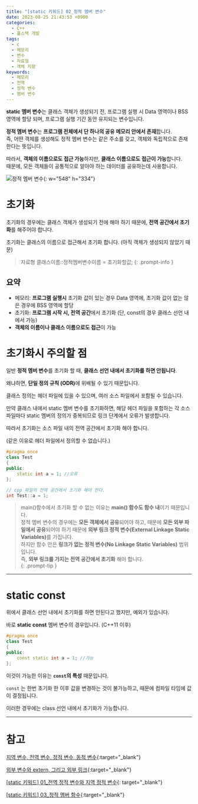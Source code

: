 ```yaml
---
title: "[static 키워드] 02_정적 멤버 변수"
date: 2023-08-25 21:43:53 +0900
categories:
  - C++
  - 풀스택 개발
tags:
  - c
  - 메모리
  - 변수
  - 자료형
  - 객체 지향
keywords:
  - 메모리
  - 전역
  - 정적 변수
  - 멤버 변수
---
```


<span class="keyword">**static 멤버 변수**</span>는 <span class="font_highlight">클래스 객체가 생성되기 전, 프로그램 실행 시 Data 영역이나 BSS 영역에 할당</span> 되며, 프로그램 실행 기간 동안 유지되는 변수입니다.

<span class="important">**정적 멤버 변수**</span>는 **프로그램 전체에서 단 하나의 공유 메모리 안에서 존재**합니다. <br> 즉, 어떤 객체를 생성해도 정적 멤버 변수는 같은 주소를 갖고, 객체와 독립적으로 존재한다는 뜻입니다.

따라서, **객체의 이름으로도 접근 가능**하지만, **클래스 이름으로도 접근이 가능**합니다. <br> 때문에, 모든 객체들이 공통적으로 알아야 하는 데이터를 공유하는데 사용합니다.

![정적 멤버 변수](https://i.postimg.cc/MTWhT3PS/정적_멤버_변수.png){: w="548" h="334"}

# 초기화

초기화의 경우에는 클래스 객체가 생성되기 전에 해야 하기 때문에, **전역 공간에서 초기화**를 해주어야 합니다.

초기화는 클래스의 이름으로 접근해서 초기화 합니다. (아직 객체가 생성되지 않았기 때문)

> 자료형 클래스이름::정적멤버변수이름 = 초기화할값;
{: .prompt-info }

## 요약

- 메모리: **프로그램 실행시** 초기화 값이 있는 경우 Data 영역에, 초기화 값이 없는 않은 경우에 BSS 영역에 할당
- 초기화: **프로그램 시작 시, 전역 공간**에서 초기화 (단, const의 경우 클래스 선언 내에서 가능)
- **객체의 이름이나 클래스 이름으로도 접근**이 가능

# 초기화시 주의할 점

일반 <span class="keyword">**정적 멤버 변수**</span>를 초기화 할 때, **클래스 선언 내에서 초기화를 하면 안됩니다**.

왜냐하면, <span class="important">**단일 정의 규칙 (ODR)**</span>에 위배될 수 있기 때문입니다.

클래스 정의는 헤더 파일에 있을 수 있으며, 여러 소스 파일에서 포함될 수 있습니다.

만약 클래스 내에서 static 멤버 변수를 초기화하면, 해당 헤더 파일을 포함하는 각 소스 파일마다 static 멤버의 정의가 중복되므로 링크 단계에서 오류가 발생합니다.

따라서 초기화는 소스 파일 내의 전역 공간에서 초기화 해야 합니다.

(같은 이유로 헤더 파일에서 정의할 수 없습니다.)

```cpp
#pragma once
class Test
{
public:
	static int a = 1; //오류
};
```

```cpp
// cpp 파일의 전역 공간에서 초기화 해야 한다.
int Test::a = 1;
```


> main()함수에서 초기화 할 수 없는 이유는 **main() 함수도 함수 내**이기 때문입니다. <br>
> <span class="keyword">정적 멤버 변수</span>의 경우에는 **모든 객체에서 공유**되어야 하고, 때문에 **모든 외부 파일에서 공유**되어야 하기 때문에 <span class="important">**외부 링크 정적 변수(External Linkage Static Variables)**</span>를 가집니다. <br>
> 하지만 함수 안은 **링크가 없는 정적 변수(No Linkage Static Variables)** 범위입니다. <br>
> 즉, <span class="important">**외부 링크를 가지는 전역 공간에서 초기화**</span> 해야 합니다. <br>
{: .prompt-tip }

---

# static const

위에서 클래스 선언 내에서 초기화를 하면 안된다고 했지만, 예외가 있습니다.

바로 <span class="keyword">**static const**</span> 멤버 변수의 경우입니다. (C++11 이후)

```cpp
#pragma once
class Test
{
public:
	const static int a = 1; //가능
};
```

이것이 가능한 이유는 **`const`의 특성** 때문입니다.

`const` 는 한번 초기화 한 이후 값을 변경하는 것이 불가능하고, 때문에 컴파일 타임에 값이 결정됩니다.

이러한 경우에는 class 선언 내에서 초기화가 가능합니다.


---

# 참고

[지역 변수, 전역 변수, 정적 변수, 동적 변수](/posts/%EC%A7%80%EC%97%AD-%EC%A0%84%EC%97%AD-%EC%A0%95%EC%A0%81-%EB%8F%99%EC%A0%81-%EB%B3%80%EC%88%98/){:target="_blank"}

[외부 변수와 extern, 그리고 외부 링크](/posts/%EC%99%B8%EB%B6%80-%EB%B3%80%EC%88%98%EC%99%80-extern-%EA%B7%B8%EB%A6%AC%EA%B3%A0-%EC%99%B8%EB%B6%80-%EB%A7%81%ED%81%AC/){:target="_blank"}

[[static 키워드] 01_전역 정적 변수와 지역 정적 변수](/posts/static-01-%EC%A0%84%EC%97%AD-%EC%A0%95%EC%A0%81-%EB%B3%80%EC%88%98%EC%99%80-%EC%A7%80%EC%97%AD-%EC%A0%95%EC%A0%81-%EB%B3%80%EC%88%98/){: target="_blank"}

[[static 키워드] 03_정적 멤버 함수](/posts/static-03-%EC%A0%95%EC%A0%81-%EB%A9%A4%EB%B2%84-%ED%95%A8%EC%88%98/){:target="_blank"}